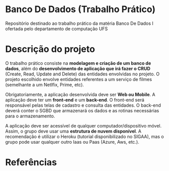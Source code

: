 # Banco De Dados (Trabalho Prático)
Repositório destinado ao trabalho prático da matéria 
Banco De Dados I ofertada pelo departamento de computação UFS

# Descrição do projeto
O trabalho prático consiste na **modelagem e criação de um banco de dados**, além do **desenvolvimento de aplicação que irá fazer o CRUD** (Create, Read, Update and Delete) das entidades envolvidas no projeto. O projeto escolhido envolve entidades referentes a um serviço de filmes (semelhante a um Netlfix, Prime, etc).

Obrigatoriamente, a aplicação desenvolvida deve ser **Web ou Mobile**. A aplicação deve ter um **front-end** e um **back-end**. O front-end será responsável pelas telas de cadastro e consulta das entidades. O back-end deverá conter o SGBD que armazenará os dados e as rotinas necessárias para o armazenamento.

A aplicação deve ser acessível de qualquer computador/dispositivo móvel. Assim, o
grupo deve usar uma **estrutura de nuvem disponível**. A recomendação é utilizar o
Heroku (tutorial disponibilizado no SIGAA), mas o grupo pode usar qualquer outro
Iaas ou Paas (Azure, Aws, etc.).

# Referências

